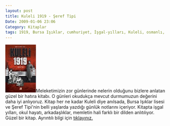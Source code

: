 ```yaml
---
layout: post
title: Kuleli 1919 - Şeref Tipi
Date: 2009-01-06 23:06
Category: Kitaplar
tags: 1919, Bursa Işıklar, cumhuriyet, İşgal-yılları, Kuleli, osmanlı, Şeref Tipi, Türkiye
---
```


![kuleli1919][]Meleketimizin zor günlerinde nelerin olduğunu bizlere
anlatan güzel bir hatıra kitabı. O günleri okudukça mevcut durmumuzun
değerini daha iyi anlıyoruz. Kitap her ne kadar Kuleli diye anılsada,
Bursa Işıklar lisesi ve Şeref Tipi'nin belli yaşlarda yazdığı günlük
notlarını içeriyor. Kitapta işgal yılları, okul hayatı, arkadaşlıklar,
memletin hali farklı bir dilden anlıtılıyor. Güzel bir kitap. Ayrıntılı
bilgi için [tıklayınız.][]

  [kuleli1919]: /images/kuleli1919-96x150.jpg
    "kuleli1919"
  [tıklayınız.]: http://www.ilknokta.com/urun/79399/Kuleli-1919--Seref-Tipi.html
